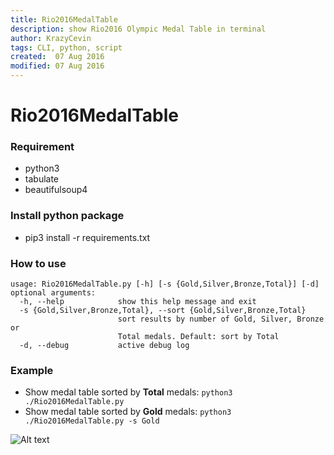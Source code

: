```yaml
---
title: Rio2016MedalTable
description: show Rio2016 Olympic Medal Table in terminal
author: KrazyCevin
tags: CLI, python, script
created:  07 Aug 2016
modified: 07 Aug 2016
---
```


Rio2016MedalTable
=================

### Requirement
* python3
* tabulate
* beautifulsoup4

### Install python package
* pip3 install -r requirements.txt

### How to use
```
usage: Rio2016MedalTable.py [-h] [-s {Gold,Silver,Bronze,Total}] [-d]
optional arguments:
  -h, --help            show this help message and exit
  -s {Gold,Silver,Bronze,Total}, --sort {Gold,Silver,Bronze,Total}
                        sort results by number of Gold, Silver, Bronze or
                        Total medals. Default: sort by Total
  -d, --debug           active debug log
```

### Example
* Show medal table sorted by **Total** medals: ```python3 ./Rio2016MedalTable.py```
* Show medal table sorted by **Gold** medals: ```python3 ./Rio2016MedalTable.py -s Gold```

![Alt text](https://github.com/KrazyCavin/Rio2016MedalTable/blob/master/MedalTable_Screenshot.png "Medal Table Screenshot")
